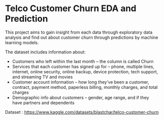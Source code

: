 
# Telco Customer Churn EDA and Prediction 

This project aims to gain insight from each data through exploratory data analysis and find out about customer churn through predictions by machine learning models. 

The dataset includes information about:

- Customers who left within the last month – the column is called Churn
- Services that each customer has signed up for – phone, multiple lines, internet, online security, online backup, device protection, tech support, and streaming TV and movies
- Customer account information – how long they’ve been a customer, contract, payment method, paperless billing, monthly charges, and total charges
- Demographic info about customers – gender, age range, and if they have partners and dependents

Dataset : https://www.kaggle.com/datasets/blastchar/telco-customer-churn 

